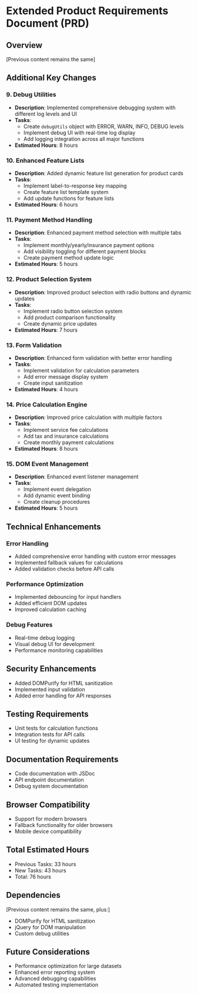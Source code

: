 # Extended Product Requirements Document (PRD)

## Overview
[Previous content remains the same]

## Additional Key Changes

### 9. Debug Utilities
- **Description**: Implemented comprehensive debugging system with different log levels and UI
- **Tasks**:
  - Create `debugUtils` object with ERROR, WARN, INFO, DEBUG levels
  - Implement debug UI with real-time log display
  - Add logging integration across all major functions
- **Estimated Hours**: 8 hours

### 10. Enhanced Feature Lists
- **Description**: Added dynamic feature list generation for product cards
- **Tasks**:
  - Implement label-to-response key mapping
  - Create feature list template system
  - Add update functions for feature lists
- **Estimated Hours**: 6 hours

### 11. Payment Method Handling
- **Description**: Enhanced payment method selection with multiple tabs
- **Tasks**:
  - Implement monthly/yearly/insurance payment options
  - Add visibility toggling for different payment blocks
  - Create payment method update logic
- **Estimated Hours**: 5 hours

### 12. Product Selection System
- **Description**: Improved product selection with radio buttons and dynamic updates
- **Tasks**:
  - Implement radio button selection system
  - Add product comparison functionality
  - Create dynamic price updates
- **Estimated Hours**: 7 hours

### 13. Form Validation
- **Description**: Enhanced form validation with better error handling
- **Tasks**:
  - Implement validation for calculation parameters
  - Add error message display system
  - Create input sanitization
- **Estimated Hours**: 4 hours

### 14. Price Calculation Engine
- **Description**: Improved price calculation with multiple factors
- **Tasks**:
  - Implement service fee calculations
  - Add tax and insurance calculations
  - Create monthly payment calculations
- **Estimated Hours**: 8 hours

### 15. DOM Event Management
- **Description**: Enhanced event listener management
- **Tasks**:
  - Implement event delegation
  - Add dynamic event binding
  - Create cleanup procedures
- **Estimated Hours**: 5 hours

## Technical Enhancements

### Error Handling
- Added comprehensive error handling with custom error messages
- Implemented fallback values for calculations
- Added validation checks before API calls

### Performance Optimization
- Implemented debouncing for input handlers
- Added efficient DOM updates
- Improved calculation caching

### Debug Features
- Real-time debug logging
- Visual debug UI for development
- Performance monitoring capabilities

## Security Enhancements
- Added DOMPurify for HTML sanitization
- Implemented input validation
- Added error handling for API responses

## Testing Requirements
- Unit tests for calculation functions
- Integration tests for API calls
- UI testing for dynamic updates

## Documentation Requirements
- Code documentation with JSDoc
- API endpoint documentation
- Debug system documentation

## Browser Compatibility
- Support for modern browsers
- Fallback functionality for older browsers
- Mobile device compatibility

## Total Estimated Hours
- Previous Tasks: 33 hours
- New Tasks: 43 hours
- Total: 76 hours

## Dependencies
[Previous content remains the same, plus:]
- DOMPurify for HTML sanitization
- jQuery for DOM manipulation
- Custom debug utilities

## Future Considerations
- Performance optimization for large datasets
- Enhanced error reporting system
- Advanced debugging capabilities
- Automated testing implementation

